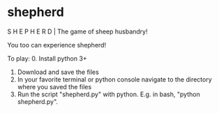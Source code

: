 # shepherd
S H E P H E R D | The game of sheep husbandry!

You too can experience shepherd!

To play:
0. Install python 3+
1. Download and save the files
2. In your favorite terminal or python console navigate to the directory where you saved the files
3. Run the script "shepherd.py" with python. E.g. in bash, "python shepherd.py".
